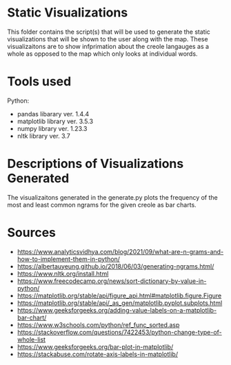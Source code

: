 # Static Visualizations
This folder contains the script(s) that will be used to generate the static visualizations that will be shown to the user along with the map. These visualizaitons are to show infprimation about the creole langauges as a whole as opposed to the map which only looks at individual words.

# Tools used
Python:
- pandas libarary ver. 1.4.4
- matplotlib library ver. 3.5.3
- numpy library ver. 1.23.3
- nltk library ver. 3.7

# Descriptions of Visualizations Generated
The visualizaitons generated in the generate.py plots the frequency of the most and least common ngrams for the given creole as bar charts.

# Sources
- https://www.analyticsvidhya.com/blog/2021/09/what-are-n-grams-and-how-to-implement-them-in-python/ 
- https://albertauyeung.github.io/2018/06/03/generating-ngrams.html/ 
- https://www.nltk.org/install.html 
- https://www.freecodecamp.org/news/sort-dictionary-by-value-in-python/ 
- https://matplotlib.org/stable/api/figure_api.html#matplotlib.figure.Figure 
- https://matplotlib.org/stable/api/_as_gen/matplotlib.pyplot.subplots.html
- https://www.geeksforgeeks.org/adding-value-labels-on-a-matplotlib-bar-chart/ 
- https://www.w3schools.com/python/ref_func_sorted.asp
- https://stackoverflow.com/questions/7422453/python-change-type-of-whole-list 
- https://www.geeksforgeeks.org/bar-plot-in-matplotlib/ 
- https://stackabuse.com/rotate-axis-labels-in-matplotlib/ 

